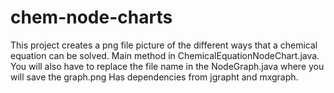 # chem-node-charts
This project creates a png file picture of the different ways that a chemical equation can be solved. 
Main method in ChemicalEquationNodeChart.java. 
You will also have to replace the file name in the NodeGraph.java where you will save the graph.png
Has dependencies from jgrapht and mxgraph.
